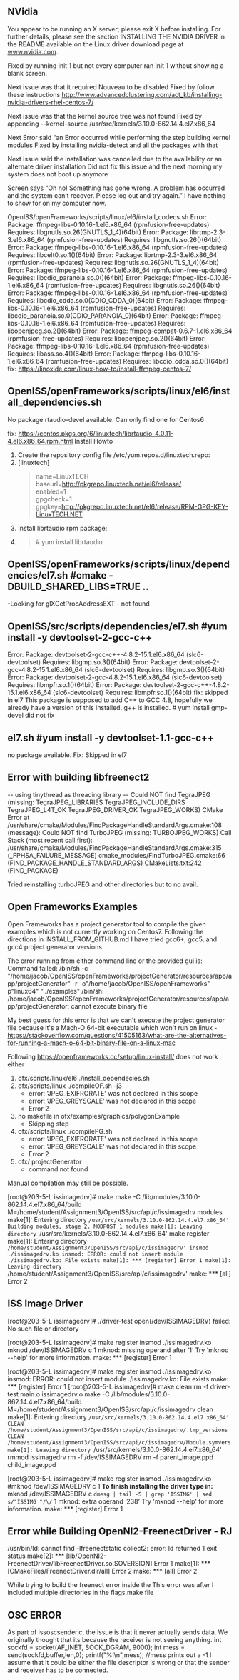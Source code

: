 NVidia
--------
You appear to be running an X server; please exit X before installing.
For further details, please see the section INSTALLING THE NVIDIA DRIVER
in the README available on the Linux driver download page at www.nvidia.com.

Fixed by running init 1 but not every computer ran init 1 without showing a blank screen.

Next issue was that it required Nouveau to be disabled 
Fixed by follow these instructions http://www.advancedclustering.com/act_kb/installing-nvidia-drivers-rhel-centos-7/

Next issue was that the kernel source tree was not found
Fixed by appending --kernel-source /usr/src/kernels/3.10.0-862.14.4.el7.x86_64

Next Error said “an Error occurred while performing the step building kernel modules
Fixed by installing nvidia-detect and all the packages with that

Next issue said the installation was cancelled due to the availability  or an alternate driver installation
Did not fix this issue and the next morning my system does not boot up anymore

Screen says “Oh no! Something has gone wrong.
A problem has occurred and the system can’t recover. Please log out and try again.”
I have nothing to show for on my computer now.

OpenISS/openFrameworks/scripts/linux/el6/install_codecs.sh
Error: Package: ffmpeg-libs-0.10.16-1.el6.x86_64 (rpmfusion-free-updates)
           Requires: libgnutls.so.26(GNUTLS_1_4)(64bit)
Error: Package: librtmp-2.3-3.el6.x86_64 (rpmfusion-free-updates)
           Requires: libgnutls.so.26()(64bit)
Error: Package: ffmpeg-libs-0.10.16-1.el6.x86_64 (rpmfusion-free-updates)
           Requires: libcelt0.so.1()(64bit)
Error: Package: librtmp-2.3-3.el6.x86_64 (rpmfusion-free-updates)
           Requires: libgnutls.so.26(GNUTLS_1_4)(64bit)
Error: Package: ffmpeg-libs-0.10.16-1.el6.x86_64 (rpmfusion-free-updates)
           Requires: libcdio_paranoia.so.0()(64bit)
Error: Package: ffmpeg-libs-0.10.16-1.el6.x86_64 (rpmfusion-free-updates)
           Requires: libgnutls.so.26()(64bit)
Error: Package: ffmpeg-libs-0.10.16-1.el6.x86_64 (rpmfusion-free-updates)
           Requires: libcdio_cdda.so.0(CDIO_CDDA_0)(64bit)
Error: Package: ffmpeg-libs-0.10.16-1.el6.x86_64 (rpmfusion-free-updates)
           Requires: libcdio_paranoia.so.0(CDIO_PARANOIA_0)(64bit)
Error: Package: ffmpeg-libs-0.10.16-1.el6.x86_64 (rpmfusion-free-updates)
           Requires: libopenjpeg.so.2()(64bit)
Error: Package: ffmpeg-compat-0.6.7-1.el6.x86_64 (rpmfusion-free-updates)
           Requires: libopenjpeg.so.2()(64bit)
Error: Package: ffmpeg-libs-0.10.16-1.el6.x86_64 (rpmfusion-free-updates)
           Requires: libass.so.4()(64bit)
Error: Package: ffmpeg-libs-0.10.16-1.el6.x86_64 (rpmfusion-free-updates)
           Requires: libcdio_cdda.so.0()(64bit)     
fix: https://linoxide.com/linux-how-to/install-ffmpeg-centos-7/ 

OpenISS/openFrameworks/scripts/linux/el6/install_dependencies.sh
------------------------------------------------------------------------
No package rtaudio-devel available.
Can only find one for Centos6

fix: https://centos.pkgs.org/6/linuxtech/librtaudio-4.0.11-4.el6.x86_64.rpm.html 
Install Howto
1. Create the repository config file /etc/yum.repos.d/linuxtech.repo:
2. [linuxtech]
    >name=LinuxTECH  
    >baseurl=http://pkgrepo.linuxtech.net/el6/release/  
    >enabled=1  
    >gpgcheck=1  
    >gpgkey=http://pkgrepo.linuxtech.net/el6/release/RPM-GPG-KEY-LinuxTECH.NET
3. Install librtaudio rpm package:
4. >\# yum install librtaudio

OpenISS/openFrameworks/scripts/linux/dependencies/el7.sh #cmake -DBUILD_SHARED_LIBS=TRUE ..
--------------------------------------------------------------------

-Looking for glXGetProcAddressEXT - not found

OpenISS/src/scripts/dependencies/el7.sh #yum install -y devtoolset-2-gcc-c++
-----------------------------------------------------------------------------
Error: Package: devtoolset-2-gcc-c++-4.8.2-15.1.el6.x86_64 (slc6-devtoolset)
           Requires: libgmp.so.3()(64bit)
Error: Package: devtoolset-2-gcc-4.8.2-15.1.el6.x86_64 (slc6-devtoolset)
           Requires: libgmp.so.3()(64bit)
Error: Package: devtoolset-2-gcc-4.8.2-15.1.el6.x86_64 (slc6-devtoolset)
           Requires: libmpfr.so.1()(64bit)
Error: Package: devtoolset-2-gcc-c++-4.8.2-15.1.el6.x86_64 (slc6-devtoolset)
           Requires: libmpfr.so.1()(64bit)
fix: skipped in el7
This package is supposed to add C++ to GCC 4.8, hopefully we already have a version of this installed.
g++ is installed.
\# yum install gmp-devel did not fix

el7.sh #yum install -y devtoolset-1.1-gcc-c++
-------------------------------------------------
no package available.
Fix: Skipped in el7


Error with building libfreenect2
-------------------------------------
-- using tinythread as threading library
-- Could NOT find TegraJPEG (missing: TegraJPEG_LIBRARIES TegraJPEG_INCLUDE_DIRS TegraJPEG_L4T_OK TegraJPEG_DRIVER_OK TegraJPEG_WORKS)
CMake Error at /usr/share/cmake/Modules/FindPackageHandleStandardArgs.cmake:108 (message):
Could NOT find TurboJPEG (missing: TURBOJPEG_WORKS)
Call Stack (most recent call first):
/usr/share/cmake/Modules/FindPackageHandleStandardArgs.cmake:315 (_FPHSA_FAILURE_MESSAGE)
cmake_modules/FindTurboJPEG.cmake:66 (FIND_PACKAGE_HANDLE_STANDARD_ARGS)
CMakeLists.txt:242 (FIND_PACKAGE)

Tried reinstalling turboJPEG and other directories but to no avail.

Open Frameworks Examples
------------------------------------------
Open Frameworks has a project generator tool to compile the given examples which is not currently working on Centos7.
Following the directions in INSTALL_FROM_GITHUB.md I have tried gcc6+, gcc5, and gcc4 project generator versions. 

The error running from either command line or the provided gui is:
Command failed: /bin/sh -c "/home/jacob/OpenISS/openFrameworks/projectGenerator/resources/app/app/projectGenerator" -r -o"/home/jacob/OpenISS/openFrameworks" -p"linux64" "../examples"
/bin/sh: /home/jacob/OpenISS/openFrameworks/projectGenerator/resources/app/app/projectGenerator: cannot execute binary file

My best guess for this error is that we can't execute the project generator file because it's a Mach-O 64-bit executable which won't run on linux - https://stackoverflow.com/questions/41505163/what-are-the-alternatives-for-running-a-mach-o-64-bit-binary-file-on-a-linux-mac

Following https://openframeworks.cc/setup/linux-install/ does not work either
1. ofx/scripts/linux/el6 ./install_dependecies.sh
2. ofx/scripts/linux ./compileOF.sh -j3
    + error: 'JPEG_EXIFRORATE' was not declared in this scope
    + error: 'JPEG_GREYSCALE' was not declared in this scope
    + Error 2
3. no makefile in ofx/examples/graphics/polygonExample
    + Skipping step
4. ofx/scripts/linux ./compilePG.sh
    + error: 'JPEG_EXIFRORATE' was not declared in this scope
    + error: 'JPEG_GREYSCALE' was not declared in this scope
    + Error 2
5. ofx/ projectGenerator
    + command not found

Manual compilation may still be possible.

[root@203-5-L issimagedrv]# make
make -C /lib/modules/3.10.0-862.14.4.el7.x86_64/build M=/home/student/Assignment3/OpenISS/src/api/c/issimagedrv modules
make[1]: Entering directory `/usr/src/kernels/3.10.0-862.14.4.el7.x86_64'
  Building modules, stage 2.
  MODPOST 1 modules
make[1]: Leaving directory `/usr/src/kernels/3.10.0-862.14.4.el7.x86_64'
make register
make[1]: Entering directory `/home/student/Assignment3/OpenISS/src/api/c/issimagedrv'
insmod ./issimagedrv.ko
insmod: ERROR: could not insert module ./issimagedrv.ko: File exists
make[1]: *** [register] Error 1
make[1]: Leaving directory `/home/student/Assignment3/OpenISS/src/api/c/issimagedrv'
make: *** [all] Error 2





ISS Image Driver
-----------------
[root@203-5-L issimagedrv]# ./driver-test
open(/dev/ISSIMAGEDRV) failed: No such file or directory

[root@203-5-L issimagedrv]# make register
insmod ./issimagedrv.ko
mknod /dev/ISSIMAGEDRV c  1
mknod: missing operand after ‘1’
Try 'mknod --help' for more information.
make: *** [register] Error 1

[root@203-5-L issimagedrv]# make register
insmod ./issimagedrv.ko
insmod: ERROR: could not insert module ./issimagedrv.ko: File exists
make: *** [register] Error 1
[root@203-5-L issimagedrv]# make clean
rm -f driver-test main.o issimagedrv.o
make -C /lib/modules/3.10.0-862.14.4.el7.x86_64/build M=/home/student/Assignment3/OpenISS/src/api/c/issimagedrv clean
make[1]: Entering directory `/usr/src/kernels/3.10.0-862.14.4.el7.x86_64'
  CLEAN   /home/student/Assignment3/OpenISS/src/api/c/issimagedrv/.tmp_versions
  CLEAN   /home/student/Assignment3/OpenISS/src/api/c/issimagedrv/Module.symvers
make[1]: Leaving directory `/usr/src/kernels/3.10.0-862.14.4.el7.x86_64'
rmmod issimagedrv
rm -f /dev/ISSIMAGEDRV
rm -f parent_image.ppd child_image.ppd


[root@203-5-L issimagedrv]# make register
insmod ./issimagedrv.ko
\#mknod /dev/ISSIMAGEDRV c  1
******To finish installing the driver type in:******
mknod /dev/ISSIMAGEDRV c `dmesg | tail -5 | grep 'ISSIMG' | sed s/"ISSIMG "/\/` 1
mknod: extra operand ‘238’
Try 'mknod --help' for more information.
make: *** [register] Error 1

Error while Building OpenNI2-FreenectDriver - RJ
---------------------------------------------
/usr/bin/ld: cannot find -lfreenectstatic
collect2: error: ld returned 1 exit status
make[2]: *** [lib/OpenNI2-FreenectDriver/libFreenectDriver.so.SOVERSION] Error 1
make[1]: *** [CMakeFiles/FreenectDriver.dir/all] Error 2
make: *** [all] Error 2

While trying to build the freenect error inside the This error was after I included multiple directories in the flags.make file

OSC ERROR
--------------
As part of issoscsender.c, the issue is that it never actually sends data. We originally thought that its because the receiver is not seeing anything. 
  int sockfd = socket(AF_INET, SOCK_DGRAM, 9000);
int mess = send(sockfd,buffer,len,0);
 printf("%i\n",mess); //mess prints out a -1
I assume that it could be either the file descriptor is wrong or that the sender and receiver has to be connected.
